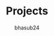 ---
title: "Projects"
permalink: /projects/
layout: collection
collection: projects
entries_layout: grid
author_profile: false
author: bhasub24
---